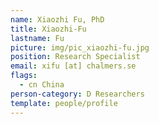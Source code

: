 ```yaml
---
name: Xiaozhi Fu, PhD
title: Xiaozhi-Fu
lastname: Fu
picture: img/pic_xiaozhi-fu.jpg
position: Research Specialist
email: xifu [at] chalmers.se
flags:
  - cn China
person-category: D Researchers
template: people/profile
---
```

